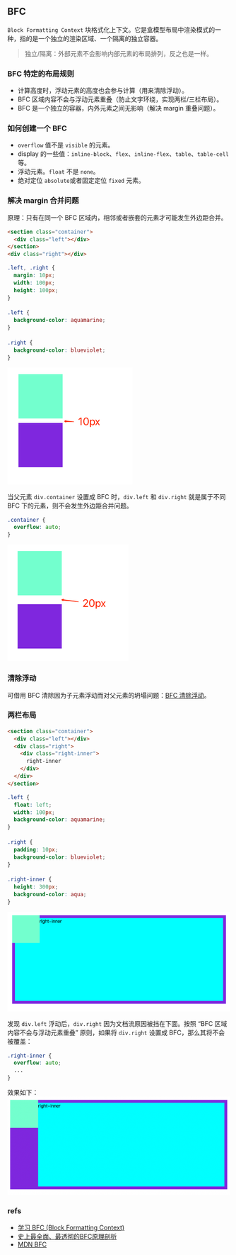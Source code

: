 ## BFC
`Block Formatting Context` 块格式化上下文。它是盒模型布局中渲染模式的一种，指的是一个独立的渲染区域、一个隔离的独立容器。

> 独立/隔离：外部元素不会影响内部元素的布局排列，反之也是一样。

### BFC 特定的布局规则
- 计算高度时，浮动元素的高度也会参与计算（用来清除浮动）。
- BFC 区域内容不会与浮动元素重叠（防止文字环绕，实现两栏/三栏布局）。
- BFC 是一个独立的容器，内外元素之间无影响（解决 margin 重叠问题）。

### 如何创建一个 BFC
- `overflow` 值不是 `visible` 的元素。
- display 的一些值：`inline-block`、`flex`、`inline-flex`、`table`、`table-cell` 等。
- 浮动元素。`float` 不是 `none`。
- 绝对定位 `absolute`或者固定定位 `fixed` 元素。 

### 解决 margin 合并问题
原理：只有在同一个 BFC 区域内，相邻或者嵌套的元素才可能发生外边距合并。

``` html
<section class="container">
  <div class="left"></div>
</section>
<div class="right"></div>
```

``` css
.left, .right {
  margin: 10px;
  width: 100px;
  height: 100px;
}

.left {
  background-color: aquamarine;
}

.right {
  background-color: blueviolet;
}
```

![bfc-相邻外边距合并.jpg](imgs/bfc-相邻外边距合并.png)

当父元素 `div.container` 设置成 BFC 时，`div.left` 和 `div.right` 就是属于不同 BFC 下的元素，则不会发生外边距合并问题。

``` css
.container {
  overflow: auto;
}
```

![bfc-解决相邻外边距合并](imgs/bfc-解决相邻外边距合并.png)

### 清除浮动
可借用 BFC 清除因为子元素浮动而对父元素的坍塌问题：[BFC 清除浮动](float.md)。

### 两栏布局
``` html
<section class="container">
  <div class="left"></div>
  <div class="right">
    <div class="right-inner">
      right-inner
    </div>
  </div>
</section>
```

``` css
.left {
  float: left;
  width: 100px;
  background-color: aquamarine;
}

.right {
  padding: 10px;
  background-color: blueviolet;
}

.right-inner {
  height: 300px;
  background-color: aqua;
}
```

![bfc-两栏布局.png](imgs/bfc-两栏布局.png)

发现 `div.left` 浮动后，`div.right` 因为文档流原因被挡在下面。按照 “BFC 区域内容不会与浮动元素重叠” 原则，如果将 `div.right` 设置成 BFC，那么其将不会被覆盖：

``` css
.right-inner {
  overflow: auto;
  ...
}
```

效果如下：
![bfc-解决两栏布局](imgs/bfc-解决两栏布局.png)

### refs
- [学习 BFC (Block Formatting Context)](https://juejin.cn/post/6844903495108132877#heading-14)
- [史上最全面、最透彻的BFC原理剖析](https://github.com/zuopf769/notebook/blob/master/fe/BFC%E5%8E%9F%E7%90%86%E5%89%96%E6%9E%90/README.md)
- [MDN BFC](https://developer.mozilla.org/zh-CN/docs/Web/Guide/CSS/Block_formatting_context)
